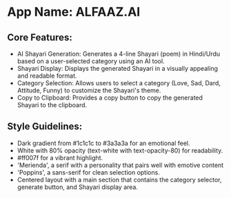 # **App Name**: ALFAAZ.AI

## Core Features:

- AI Shayari Generation: Generates a 4-line Shayari (poem) in Hindi/Urdu based on a user-selected category using an AI tool.
- Shayari Display: Displays the generated Shayari in a visually appealing and readable format.
- Category Selection: Allows users to select a category (Love, Sad, Dard, Attitude, Funny) to customize the Shayari's theme.
- Copy to Clipboard: Provides a copy button to copy the generated Shayari to the clipboard.

## Style Guidelines:

- Dark gradient from #1c1c1c to #3a3a3a for an emotional feel.
- White with 80% opacity (text-white with text-opacity-80) for readability.
- #ff007f for a vibrant highlight.
- 'Merienda', a serif with a personality that pairs well with emotive content
- 'Poppins', a sans-serif for clean selection options.
- Centered layout with a main section that contains the category selector, generate button, and Shayari display area.